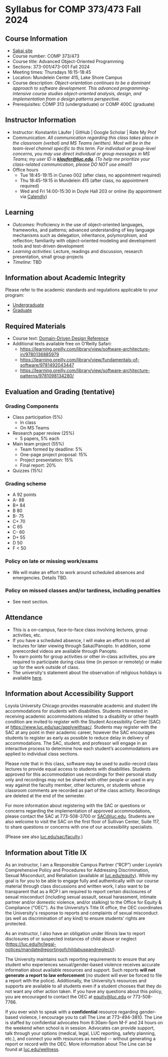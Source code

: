 # Syllabus for COMP 373/473 Fall 2024

## Course Information

- [Sakai site](https://sakai.luc.edu/portal/site/COMP_373_001_6519_1246)
- Course number: COMP 373/473
- Course title: Advanced Object-Oriented Programming
- Sections: 373-001/473-001 Fall 2024
- Meeting times: Thursdays 16:15-18:45
- Location: Mundelein Center 415, Lake Shore Campus
- Course description: *Object-orientation continues to be a dominant approach to software development. This advanced programming-intensive course studies object-oriented analysis, design, and implementation from a design patterns perspective.*
- Prerequisites: COMP 313 (undergraduate) or COMP 400C (graduate)

## Instructor Information

- Instructor: Konstantin Läufer | GitHub | Google Scholar | Rate My Prof
- Communication: *All communication regarding this class takes place in the classroom (verbal) and MS Teams (written). Most will be in the team-level channel specific to this term. For individual or group-level concerns, you may use direct individual or group messages in MS Teams; my user ID is **klaufer@luc.edu**. (To help me prioritize your class-related communication, please DO NOT use email!)*
- Office hours
  - Tue 18:45-19:15 in Cuneo 002 (after class, no appointment required)
  - Thu 18:45-19:15 in Mundelein 415 (after class, no appointment required)
  - Wed and Fri 14:00-15:30 in Doyle Hall 203 or online (by appointment via [Calendly](https://calendly.com/laufer))

## Learning

- *Outcomes:* Proficiency in the use of object-oriented languages, frameworks, and patterns; advanced understanding of key language mechanisms such as delegation, inheritance, polymorphism, and reflection; familiarity with object-oriented modeling and development tools and test-driven development  
- *Learning activities*: Lecture, readings and discussion, research presentation, small group projects
- *Timeline:* TBD

## Information about Academic Integrity

Please refer to the academic standards and regulations applicable to your program:

- [Undergraduate](https://catalog.luc.edu/academic-standards-regulations/undergraduate/)
- [Graduate](https://catalog.luc.edu/academic-standards-regulations/graduate-professional/)

## Required Materials

- Course text: [Domain-Driven Design Reference](https://www.domainlanguage.com/wp-content/uploads/2016/05/DDD_Reference_2015-03.pdf)
- Additional texts available free on O'Reilly Safari:
  - https://learning.oreilly.com/library/view/software-architecture-in/9780136885979
  - https://learning.oreilly.com/library/view/fundamentals-of-software/9781492043447
  - https://learning.oreilly.com/library/view/software-architecture-patterns/9781098134280/

## Evaluation and Grading (tentative)

### Grading Components

- Class participation (5%)
  - In class
  - On MS Teams
- Research paper review (25%)
  - 5 papers, 5% each
- Main team project (55%)
  - Team formed by deadline: 5%
  - One-page project proposal: 15%
  - Project presentation: 15%
  - Final report: 20%
- Quizzes (15%)

### Grading scheme

- A 92 points
- A- 88
- B+ 84
- B 80
- B- 75
- C+ 70
- C 65
- C- 60
- D+ 55
- D 50
- F < 50

### Policy on late or missing work/exams

- We will make an effort to work around scheduled absences and emergencies. Details TBD.

### Policy on missed classes and/or tardiness, including penalties

- See next section.

## Attendance

- This is a on-campus, face-to-face class involving lectures, group activities, etc.
- If you have a scheduled absence, I will make an effort to record all lectures for later viewing through Sakai/Panopto. In addition, some prerecorded videos are available through Panopto.
- To earn points for group activities or other in-class activities, you are required to participate during class time (in person or remotely) or make up for the work outside of class.
- The university's statement about the observation of religious holidays is available [here](https://www.luc.edu/academicaffairs/homenews/honoringstudentreligiousobservances.shtml).

## Information about Accessibility Support

Loyola University Chicago provides reasonable academic and student life accommodations for students with disabilities. Students interested in receiving academic accommodations related to a disability or other health condition are invited to register with the Student Accessibility Center (SAC) at https://www.luc.edu/sac/applywithsac/. Students may register with the SAC at any point in their academic career, however the SAC encourages students to register as early as possible to reduce delay in delivery of accommodations. The SAC, student, and professor will engage in an interactive process to determine how each student’s accommodations are applied to individual class sections. 

Please note that in this class, software may be used to audio-record class lectures to provide equal access to students with disabilities. Students approved for this accommodation use recordings for their personal study only and recordings may not be shared with other people or used in any way against the faculty member, other lecturers, or students whose classroom comments are recorded as part of the class activity. Recordings are deleted at the end of the semester.  

For more information about registering with the SAC or questions or concerns regarding the implementation of approved accommodations, please contact the SAC at 773-508-3700 or SAC@luc.edu.  Students are also welcome to visit the SAC on the first floor of Sullivan Center, Suite 117, to share questions or concerns with one of our accessibility specialists. 

(Please see also [luc.edu/sac/faculty](https://luc.edu/sac/faculty/).)

## Information about Title IX

As an instructor, I am a Responsible Campus Partner (“RCP”) under Loyola’s Comprehensive Policy and Procedures for Addressing Discrimination, Sexual Misconduct, and Retaliation (available at [luc.edu/equity](https://luc.edu/equity)). While my goal is for you to be able to engage fully and authentically with our course material through class discussions and written work, I also want to be transparent that as a RCP I am required to report certain disclosures of sexual misconduct (including sexual assault, sexual harassment, intimate partner and/or domestic violence, and/or stalking) to the Office for Equity & Compliance ("OEC"). As the University’s Title IX office, the OEC coordinates the University's response to reports and complaints of sexual misconduct (as well as discrimination of any kind) to ensure students' rights are protected.

As an instructor, I also have an obligation under Illinois law to report disclosures of or suspected instances of child abuse or neglect (https://luc.edu/hr/legal-notices/mandatedreportingofchildabuseandneglect/).

The University maintains such reporting requirements to ensure that any student who experiences sexual/gender-based violence receives accurate information about available resources and support. Such reports **will not generate a report to law enforcement** (no student will ever be forced to file a report with the police). Additionally, the University’s resources and supports are available to all students even if a student chooses that they do not want any other action taken. If you have any questions about this policy, you are encouraged to contact the OEC at equity@luc.edu or 773-508-7766. 

If you ever wish to speak with a **confidential** resource regarding gender-based violence, I encourage you to call The Line at 773-494-3810. The Line is staffed by confidential advocates from 8:30am-5pm M-F and 24 hours on the weekend when school is in session. Advocates can provide support, talk through your options (medical, legal, LUC reporting, safety planning, etc.), and connect you with resources as needed -- without generating a report or record with the OEC. More information about The Line can be found at [luc.edu/wellness](https://luc.edu/wellness).
